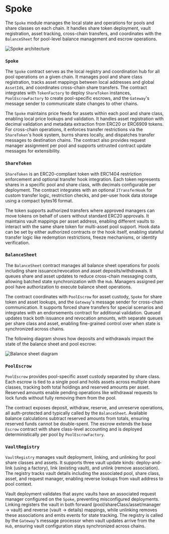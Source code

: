 # Spoke

The `Spoke` module manages the local state and operations for pools and share classes on each chain. It handles share token deployment, vault registration, asset tracking, cross-chain transfers, and coordinates with the `BalanceSheet` for pool-level balance management and escrow operations.

![Spoke architecture](http://www.plantuml.com/plantuml/proxy?cache=no&src=https://raw.githubusercontent.com/centrifuge/protocol/c8eba945b734afcabcead556b7c8c00561828268/docs/architecture/core/spoke.puml)

### `Spoke`

The `Spoke` contract serves as the local registry and coordination hub for all pool operations on a given chain. It manages pool and share class registration, tracks asset mappings between local addresses and global `AssetId`s, and coordinates cross-chain share transfers. The contract integrates with `TokenFactory` to deploy `ShareToken` instances, `PoolEscrowFactory` to create pool-specific escrows, and the `Gateway`'s message sender to communicate state changes to other chains.

The `Spoke` maintains price feeds for assets within each pool and share class, enabling local price lookups and validation. It handles asset registration with decimal validation and metadata extraction from ERC20 or ERC6909 tokens. For cross-chain operations, it enforces transfer restrictions via the `ShareToken`'s hook system, burns shares locally, and dispatches transfer messages to destination chains. The contract also provides request manager assignment per pool and supports untrusted contract update messages for extensibility.

### `ShareToken`

`ShareToken` is an ERC20-compliant token with ERC1404 restriction enforcement and optional transfer hook integration. Each token represents shares in a specific pool and share class, with decimals configurable per deployment. The contract integrates with an optional `ITransferHook` for custom transfer logic, restriction checks, and per-user hook data storage using a compact bytes16 format.

The token supports authorized transfers where approved managers can move tokens on behalf of users without standard ERC20 approvals. It maintains vault mappings per asset address, enabling different vaults to interact with the same share token for multi-asset pool support. Hook data can be set by either authorized contracts or the hook itself, enabling stateful transfer logic like redemption restrictions, freeze mechanisms, or identity verification.

### `BalanceSheet`

The `BalanceSheet` contract manages all balance sheet operations for pools including share issuance/revocation and asset deposits/withdrawals. It queues share and asset updates to reduce cross-chain messaging costs, allowing batched state synchronization with the `Hub`. Managers assigned per pool have authorization to execute balance sheet operations.

The contract coordinates with `PoolEscrow` for asset custody, `Spoke` for share token and asset lookups, and the `Gateway`'s message sender for cross-chain communication. It supports forced share transfers for special scenarios and integrates with an endorsements contract for additional validation. Queued updates track both issuance and revocation amounts, with separate queues per share class and asset, enabling fine-grained control over when state is synchronized across chains.

The following diagram shows how deposits and withdrawals impact the state of the balance sheet and pool escrow:

![Balance sheet diagram](http://www.plantuml.com/plantuml/proxy?cache=no&src=https://raw.githubusercontent.com/centrifuge/protocol/refs/heads/readme-updates/docs/architecture/spoke/balance-sheet.puml)

### `PoolEscrow`

`PoolEscrow` provides pool-specific asset custody separated by share class. Each escrow is tied to a single pool and holds assets across multiple share classes, tracking both total holdings and reserved amounts per asset. Reserved amounts enable pending operations like withdrawal requests to lock funds without fully removing them from the pool.

The contract exposes deposit, withdraw, reserve, and unreserve operations, all auth-protected and typically called by the `BalanceSheet`. Available balance calculations subtract reserved amounts from totals, ensuring reserved funds cannot be double-spent. The escrow extends the base `Escrow` contract with share class-level accounting and is deployed deterministically per pool by `PoolEscrowFactory`.

### `VaultRegistry`

`VaultRegistry` manages vault deployment, linking, and unlinking for pool share classes and assets. It supports three vault update kinds: deploy-and-link (using a factory), link (existing vault), and unlink (remove association). The registry tracks vault details including the associated pool, share class, asset, and request manager, enabling reverse lookups from vault address to pool context.

Vault deployment validates that async vaults have an associated request manager configured on the `Spoke`, preventing misconfigured deployments. Linking registers the vault in both forward (pool/shareClass/asset/manager → vault) and reverse (vault → details) mappings, while unlinking removes these associations and emits events for state tracking. The registry is called by the `Gateway`'s message processor when vault updates arrive from the `Hub`, ensuring vault configuration stays synchronized across chains.
